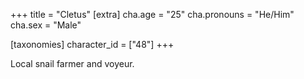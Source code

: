 +++
title = "Cletus"
[extra]
cha.age = "25"
cha.pronouns = "He/Him"
cha.sex = "Male"

[taxonomies]
character_id = ["48"]
+++

Local snail farmer and voyeur.
